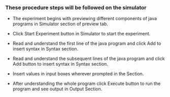 ### These procedure steps will be followed on the simulator

- The experiment begins with previewing different components of java programs in Simulator section of preview tab.

- Click Start Experiment button in Simulator to start the experiment.

- Read and understand the first line of the java program and click Add to insert syntax in Syntax section.

- Read and understand the subsequent lines of the java program and click Add button to insert syntax in Syntax section.

- Insert values in input boxes wherever prompted in the Section.

- After understanding the whole program click Execute button to run the program and see output in Output Section.
